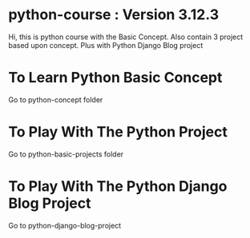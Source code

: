 # python-course : Version 3.12.3
Hi, this is python course with the Basic Concept. Also contain 3 project based upon concept. Plus with Python Django Blog project

# To Learn Python Basic Concept
Go to python-concept folder 

# To Play With The Python Project
Go to python-basic-projects folder

# To Play With The Python Django Blog Project
Go to python-django-blog-project
